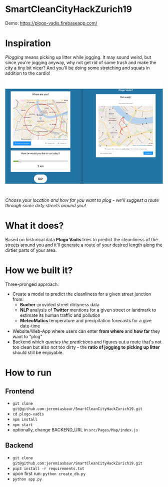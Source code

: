 # SmartCleanCityHackZurich19

Demo: https://plogo-vadis.firebaseapp.com/

# Inspiration
*Plogging* means picking up litter while jogging. It may sound weird, but since you're jogging anyway, why not get rid of some trash and make the city a tiny bit nicer? And you'll be doing some stretching and squats in addition to the cardio!

![Plogging Plogging Plogging](https://github.com/jeremiasbaur/SmartCleanCityHackZurich19/blob/master/pics/gallery.jpg)

*Choose your location and how far you want to plog - we'll suggest a route through some dirty streets around you!*

# What it does? 
Based on historical data **Plogo Vadis** tries to predict the cleanliness of the streets around you and it'll generate a route of your desired length along the dirtier parts of your area.

# How we built it?
Three-pronged approach:
* Create a model to predict the cleanliness for a given street junction from:
	- **Bucher**-provided street dirtyness data
	- **NLP** analysis of **Twitter** mentions for a given street or landmark to estimate its human traffic and pollution
	- **MeteoMatics** temperature and precipitation forecasts for a give date-time
* Website/Web-App where users can enter **from where** and **how far** they want to "plog"
* Backend which *queries the predictions* and figures out a route that's not too clean but also not too dirty - the **ratio of jogging to picking up litter** should still be enjoyable.


# How to run

## Frontend

* `git clone git@github.com:jeremiasbaur/SmartCleanCityHackZurich19.git`
* `cd plogo-vadis`
* `npm install`
* `npm start`
* optionally, change BACKEND_URL in `src/Pages/Map/index.js`

## Backend

* `git clone git@github.com:jeremiasbaur/SmartCleanCityHackZurich19.git`
* `pip3 install -r requirements.txt`
* upon first run: `python create_db.py`
* `python app.py`
